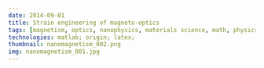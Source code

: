 ```yaml
---
date: 2014-09-01
title: Strain engineering of magneto-optics
tags: [magnetism, optics, nanophysics, materials science, math, physics]
technologies: matlab; origin; latex;
thumbnail: nanomagnetism_002.png
img: nanomagnetism_001.jpg
---
```

